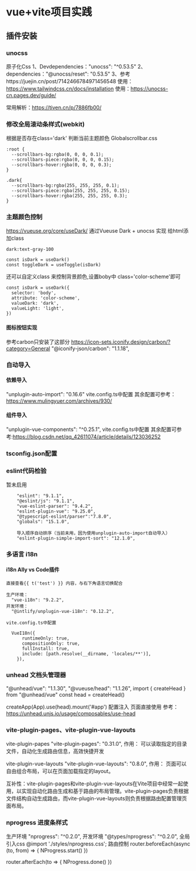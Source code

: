 # vue+vite项目实践

## 插件安装

### unocss
 原子化Css
 1、Devdependencies："unocss": "^0.53.5"
 2、dependencies："@unocss/reset": "0.53.5"
 3、参考https://juejin.cn/post/7142466784971456548
 使用：https://www.tailwindcss.cn/docs/installation
 使用：https://unocss-cn.pages.dev/guide/
 
 常用解析：https://tiven.cn/p/7886fb00/

### 修改全局滚动条样式(webkit)
根据是否存在class='dark' 判断当前主题颜色
Globalscrollbar.css


```
:root {
  --scrollbars-bg:rgba(0, 0, 0, 0.1);
  --scrollbars-piece:rgba(0, 0, 0, 0.15);
  --scrollbars-hover:rgba(0, 0, 0, 0.3);
}

.dark{
  --scrollbars-bg:rgba(255, 255, 255, 0.1);
  --scrollbars-piece:rgba(255, 255, 255, 0.15);
  --scrollbars-hover:rgba(255, 255, 255, 0.3);
}
```



### 主题颜色控制

https://vueuse.org/core/useDark/
通过Vueuse Dark + unocss 实现 给html添加class
```
dark:text-gray-100

const isDark = useDark()
const toggleDark = useToggle(isDark)
```

还可以自定义class 来控制背景颜色,设置boby中 class='color-scheme'即可
```
const isDark = useDark({
  selector: 'body',
  attribute: 'color-scheme',
  valueDark: 'dark',
  valueLight: 'light',
})
```

#### 图标按钮实现
参考carbon只安装了这部分
https://icon-sets.iconify.design/carbon/?category=General
"@iconify-json/carbon": "1.1.18",


### 自动导入

#### 依赖导入
"unplugin-auto-import": "0.16.6"
vite.config.ts中配置
其余配置可参考：https://www.mulingyuer.com/archives/930/

#### 组件导入
"unplugin-vue-components": "^0.25.1",
vite.config.ts中配置
其余配置可参考:https://blog.csdn.net/qq_42611074/article/details/123036252

### tsconfig.json配置


### eslint代码检验
暂未启用
```
    "eslint": "9.1.1",
    "@eslint/js": "9.1.1",
    "vue-eslint-parser": "9.4.2",
    "eslint-plugin-vue": "9.25.0",
    "@typescript-eslint/parser":"7.8.0",
    "globals": "15.1.0",

    导入顺序自动排序（当前未用，因为使用unplugin-auto-import自动导入）
    "eslint-plugin-simple-import-sort": "12.1.0",
```

### 多语言 i18n

#### i18n Ally vs Code插件
```
直接查看{{ t('test') }} 内容，与右下角语言切换配合

生产环境：
  "vue-i18n": "9.2.2",
开发环境：
  "@intlify/unplugin-vue-i18n": "0.12.2",

vite.config.ts中配置

  VueI18n({
      runtimeOnly: true,
      compositionOnly: true,
      fullInstall: true,
      include: [path.resolve(__dirname, 'locales/**')],
    }),
```



### unhead 文档头管理器
"@unhead/vue": "1.1.30",
"@vueuse/head": "1.1.26",
import { createHead } from "@unhead/vue"
const head = createHead()

createApp(App).use(head).mount('#app')
配置注入 页面直接使用
参考：https://unhead.unjs.io/usage/composables/use-head

### vite-plugin-pages、vite-plugin-vue-layouts
vite-plugin-papes
"vite-plugin-pages": "0.31.0",
作用：
可以读取指定的目录文件，自动化生成路由信息，高效快捷开发

vite-plugin-vue-layouts
"vite-plugin-vue-layouts": "0.8.0",
作用：
页面可以自由组合布局，可以在页面加载指定的layout。

互补性：vite-plugin-pages和vite-plugin-vue-layouts在Vite项目中经常一起使用，以实现自动化路由生成和基于路由的布局管理。vite-plugin-pages负责根据文件结构自动生成路由，而vite-plugin-vue-layouts则负责根据路由配置管理页面布局。

### nprogress 进度条样式
生产环境
"nprogress": "^0.2.0",
开发环境
"@types/nprogress": "^0.2.0",
全局引入css
@import './styles/nprogress.css';
路由控制
router.beforeEach(async (to, from) => {
  NProgress.start()
})

router.afterEach(to => {
  NProgress.done()
})